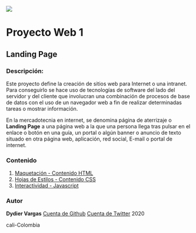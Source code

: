 ![](https://i.imgur.com/1bMIBGH.jpg)
# Proyecto Web 1
## Landing Page

### Descripción:

Este proyecto define la creación de sitios web para Internet o una intranet. Para conseguirlo se hace uso de tecnologías de software del lado del servidor y del cliente que involucran una combinación de procesos de base de datos con el uso de un navegador web a fin de realizar determinadas tareas o mostrar información.

En la mercadotecnia en internet, se denomina página de aterrizaje o **Landing Page** a una página web a la que una persona llega tras pulsar en el enlace o botón en una guía, un portal o algún banner o anuncio de texto situado en otra página web, aplicación, red social, E-mail o portal de internet.


### Contenido

1. [Maquetación - Contenido HTML](index.html/)
2. [Hojas de Estilos - Contenido CSS](style.css/)
3. [Interactividad - Javascript](script.js/)

### Autor

**Dydier Vargas**
[Cuenta de Github](https://github.com/dydiervargas)
[Cuenta de Twitter](https://twitter.com/home)
2020

cali-Colombia
